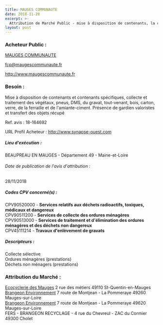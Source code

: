 ```yaml
---
title: MAUGES COMMUNAUTE
date: 2018-11-28
excerpt: >-
  Attribution de Marché Public - mise à disposition de contenants, la collecte et le traitement des flux de déchets issus des déchèteries
layout: post
---
```


### Acheteur Public : 
<a href="/acheteur-133/siren-200060010"> MAUGES COMMUNAUTE</a><br/>



fcp@maugescommunaute.fr


http://www.maugescommunaute.fr
### Besoin :

Mise à disposition de contenants et contenants spécifiques, collecte et traitement des végétaux, pneus, DMS, du gravat, tout-venant, bois, carton, verre, de la ferraille et de l'amiante-ciment. Présence de gardien valoristes et transfert des objets récupé

Ref. avis : 18-164692

URL Profil Acheteur : http://www.synapse-ouest.com

##### Lieu d'exécution :

BEAUPREAU EN MAUGES - Département 49 - Maine-et-Loire

###### Date de publication de l'avis d'attribution : 
28/11/2018

##### Codes CPV concerné(s) :
CPV90520000 - **Services relatifs aux déchets radioactifs, toxiques, médicaux et dangereux** <br/>
CPV90511200 - **Services de collecte des ordures ménagères** <br/>
CPV90513000 - **Services de traitement et d'élimination des ordures ménagères et des déchets non dangereux** <br/>
CPV45111214 - **Travaux d'enlèvement de gravats** <br/>

##### Descripteurs :
Collecte sélective <br/>
Ordures ménagères (prestations) <br/>
Déchets non ménagers (prestations) <br/>

### Attribution du Marché :
<a href="/entreprise-567/siren-500608096"> Ecocyclerie des Mauges</a>    2 rue des métiers 49110 St-Quentin-en-Mauges <br/>
<a href="/entreprise-559/siren-432105914"> Brangeon Environnement</a>    7 route de Montjean - La Pommeraye 49260 Mauges-sur-Loire <br/>
<a href="/entreprise-559/siren-432105914"> Brangeon Environnement</a>    7 route de Montjean - La Pommeraye 49620 Mauges-sur-Loire <br/>
FERS - BRANGEON RECYCLAGE - 4 rue du Chevreul - ZAC du Cormier 49300 Cholet <br/>
